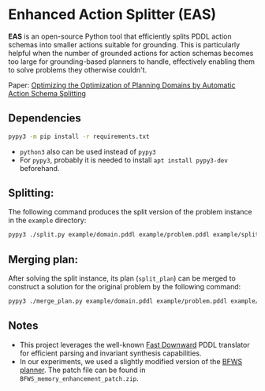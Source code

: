 # Enhanced Action Splitter (EAS)

**EAS** is an open-source Python tool that efficiently splits PDDL action schemas into smaller actions suitable for grounding. This is particularly helpful when the number of grounded actions for action schemas becomes too large for grounding-based planners to handle, effectively enabling them to solve problems they otherwise couldn't.

Paper: [Optimizing the Optimization of Planning Domains by Automatic Action Schema
Splitting](https://users.aalto.fi/~rintanj1/jussi/papers/ElahiRintanen24aaai.pdf)


## Dependencies
```bash
pypy3 -m pip install -r requirements.txt
```
* `python3` also can be used instead of `pypy3`
* For `pypy3`, probably it is needed to install `apt install pypy3-dev` beforehand.

## Splitting:
The following command produces the split version of the problem instance in the `example` directory:
``` bash
pypy3 ./split.py example/domain.pddl example/problem.pddl example/split_domain.pddl example/split_problem.pddl
```

## Merging plan:
After solving the split instance, its plan (`split_plan`) can be merged to construct a solution for the original problem by the following command:
```bash
pypy3 ./merge_plan.py example/domain.pddl example/problem.pddl example/split_domain.pddl example/split_problem.pddl split_plan
```

## Notes
* This project leverages the well-known [Fast Downward](https://github.com/aibasel/downward) PDDL translator for efficient parsing and invariant synthesis capabilities.
* In our experiments, we used a slightly modified version of the [BFWS planner](https://github.com/ipc2023-classical/planner29.git). The patch file can be found in `BFWS_memory_enhancement_patch.zip`.
